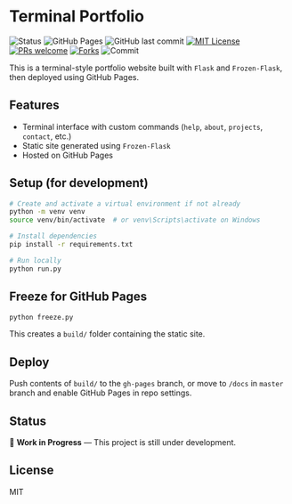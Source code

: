 # Terminal Portfolio

![Status](https://img.shields.io/badge/status-work--in--progress-yellow)
![GitHub Pages](https://img.shields.io/badge/github-pages-active)
![GitHub last commit](https://img.shields.io/github/last-commit/shahnawazkcl/terminal_portfolio)
[![MIT License](https://img.shields.io/badge/License-MIT%20License-orange)](https://opensource.org/license/mit)
[![PRs welcome](https://img.shields.io/badge/Prs-welcome-brightgreen)](https://github.com/shahnawazkcl/terminal_portfolio/pulls)
[![Forks](https://img.shields.io/github/forks/shahnawazkcl/terminal_portfolio)](https://github.com/shahnawazkcl/terminal_portfolio/forks)
![Commit](https://img.shields.io/github/commit-activity/t/shahnawazkcl/terminal_portfolio)

This is a terminal-style portfolio website built with `Flask` and `Frozen-Flask`, then deployed using GitHub Pages.

## Features

- Terminal interface with custom commands (`help`, `about`, `projects`, `contact`, etc.)
- Static site generated using `Frozen-Flask`
- Hosted on GitHub Pages

## Setup (for development)

```bash
# Create and activate a virtual environment if not already
python -m venv venv
source venv/bin/activate  # or venv\Scripts\activate on Windows

# Install dependencies
pip install -r requirements.txt

# Run locally
python run.py
````

## Freeze for GitHub Pages

```bash
python freeze.py
```

This creates a `build/` folder containing the static site.

## Deploy

Push contents of `build/` to the `gh-pages` branch, or move to `/docs` in `master` branch and enable GitHub Pages in repo settings.

## Status

🚧 **Work in Progress** — This project is still under development.

## License

MIT
